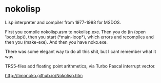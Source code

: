# nokolisp
Lisp interpreter and compiler from 1977-1988 for MSDOS.

First you compile nokolisp.asm to nokolisp.exe. Then you do (in (open 'boot.lsp)), then you start (\*main-loop\*), which
errors and recompiles and then you (make-exe). And then you have noko.exe.

There was some elegant way to do all this shit, but I cant remember what it was.

TRS5-files add floating point arithmetics, via Turbo Pascal interrupt vector. 

http://timonoko.github.io/Nokolisp.htm
